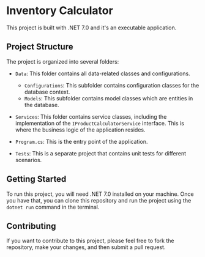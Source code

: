 # Inventory Calculator

This project is built with .NET 7.0 and it's an executable application.

## Project Structure

The project is organized into several folders:

- `Data`: This folder contains all data-related classes and configurations.
  - `Configurations`: This subfolder contains configuration classes for the database context.
  - `Models`: This subfolder contains model classes which are entities in the database.

- `Services`: This folder contains service classes, including the implementation of the `IProductCalculatorService` interface. This is where the business logic of the application resides.

- `Program.cs`: This is the entry point of the application.

- `Tests`: This is a separate project that contains unit tests for different scenarios.

## Getting Started

To run this project, you will need .NET 7.0 installed on your machine. Once you have that, you can clone this repository and run the project using the `dotnet run` command in the terminal.

## Contributing

If you want to contribute to this project, please feel free to fork the repository, make your changes, and then submit a pull request.